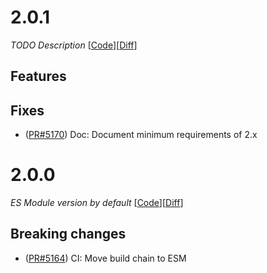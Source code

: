 # 2.0.1

_TODO Description_
[[Code](https://github.com/dubzzz/fast-check/tree/ava%2Fv2.0.1)][[Diff](https://github.com/dubzzz/fast-check/compare/ava%2Fv2.0.0...ava%2Fv2.0.1)]

## Features



## Fixes

- ([PR#5170](https://github.com/dubzzz/fast-check/pull/5170)) Doc: Document minimum requirements of 2.x

# 2.0.0

_ES Module version by default_
[[Code](https://github.com/dubzzz/fast-check/tree/ava%2Fv2.0.0)][[Diff](https://github.com/dubzzz/fast-check/compare/ava%2Fv1.2.1...ava%2Fv2.0.0)]

## Breaking changes

- ([PR#5164](https://github.com/dubzzz/fast-check/pull/5164)) CI: Move build chain to ESM
